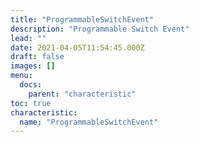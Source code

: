 ```yaml
---
title: "ProgrammableSwitchEvent"
description: "Programmable Switch Event"
lead: ""
date: 2021-04-05T11:54:45.000Z
draft: false
images: []
menu:
  docs:
    parent: "characteristic"
toc: true
characteristic:
  name: "ProgrammableSwitchEvent"
---
```

